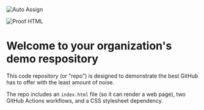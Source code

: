 ![Auto Assign](https://github.com/easygotech/fictional-journey-demo-repository/actions/workflows/auto-assign.yml/badge.svg)

![Proof HTML](https://github.com/easygotech/fictional-journey-demo-repository/actions/workflows/proof-html.yml/badge.svg)

# Welcome to your organization's demo respository
This code repository (or "repo") is designed to demonstrate the best GitHub has to offer with the least amount of noise.

The repo includes an `index.html` file (so it can render a web page), two GitHub Actions workflows, and a CSS stylesheet dependency.
